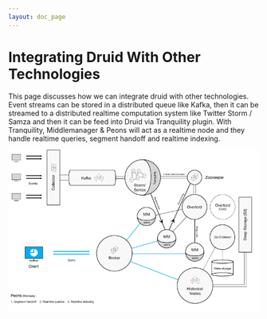 ```yaml
---
layout: doc_page
---
```

# Integrating Druid With Other Technologies
This page discusses how we can integrate druid with other technologies. Event streams can be stored in a distributed queue like Kafka, then it can be streamed to a distributed realtime computation system like Twitter Storm / Samza and then it can be feed into Druid via Tranquility plugin. With Tranquility, Middlemanager & Peons will act as a realtime node and they handle realtime queries, segment handoff and realtime indexing.

<img src="../../img/druid-production.png" width="800"/>

